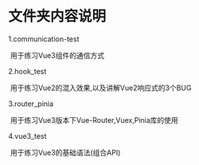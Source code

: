 # 文件夹内容说明

1.communication-test

​	用于练习Vue3组件的通信方式

2.hook_test

​	用于练习Vue2的混入效果,以及讲解Vue2响应式的3个BUG

3.router_pinia

​	用于练习Vue3版本下Vue-Router,Vuex,Pinia库的使用

4.vue3_test

​	用于练习Vue3的基础语法(组合API)